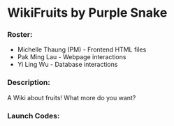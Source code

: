 # WikiFruits by Purple Snake

### Roster:
* Michelle Thaung (PM) - Frontend HTML files 
* Pak Ming Lau - Webpage interactions
* Yi Ling Wu - Database interactions

### Description:
A Wiki about fruits! What more do you want?

### Launch Codes:
